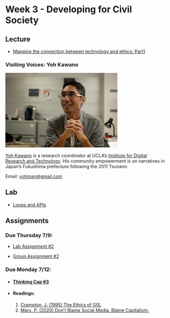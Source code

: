 # Week 3 - Developing for Civil Society

## Lecture
- [Mapping the connection between technology and ethics: Part1](./Materials/AA191_S_W3_Lecture_3part1.pdf)

### Visiting Voices: Yoh Kawano 
<img src="./Materials/media/yohkawano.jpg" alt="yoh picture" width="350"/>

[Yoh Kawano](https://twitter.com/yohman) is a research coordinator at UCLA’s [Institute for Digital Research and Technology](https://idre.ucla.edu/people/yoh-kawano). His community empowerment is on narratives in Japan’s Fukushima prefecture following the 2011 Tsunami. 

Email: [yohman@gmail.com](mailto:yohman@gmail.com)

## Lab 
- [Loops and APIs](./Lab/readme.md)

## Assignments
### Due Thursday 7/9:
- [Lab Assignment #2](https://github.com/albertkun/211A-ASIAAM-191A/discussions/9)

- [Group Assignment #2](../Week_3/Materials/../../Week_2/Materials/group_assigment_2.md)

### Due Monday 7/12:

- #### [Thinking Cap #3](./Materials/thinking-cap.md)


- #### Readings:
  1. [Crampton, J. (1995) The Ethics of GIS.](./Materials/CramptonCaGISEthics1995.pdf)
  2. [Marx, P. (2020) Don’t Blame Social Media. Blame Capitalism.](https://www.jacobinmag.com/2020/09/social-media-platform-capitalism-the-social-dilemma)

<!-- ### Due Tuesday 7/14:
Lab #3 -->